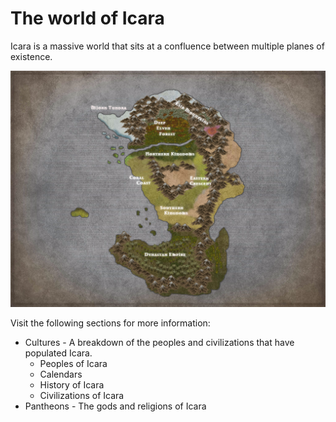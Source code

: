 # The world of Icara

Icara is a massive world that sits at a confluence between multiple planes of existence. 

<p align="center">
    <img src="../mdBookImages/icaraContinentMap.png">
</p>

Visit the following sections for more information:

- Cultures - A breakdown of the peoples and civilizations that have populated Icara. 
    - Peoples of Icara
    - Calendars
    - History of Icara
    - Civilizations of Icara
- Pantheons - The gods and religions of Icara

